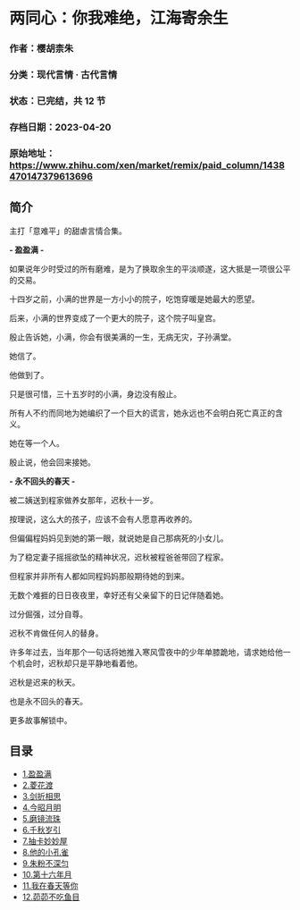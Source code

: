 # 两同心：你我难绝，江海寄余生

### 作者：樱胡柰朱

### 分类：现代言情 · 古代言情

### 状态：已完结，共 12 节

### 存档日期：2023-04-20

### 原始地址：https://www.zhihu.com/xen/market/remix/paid_column/1438470147379613696


## 简介
主打「意难平」的甜虐言情合集。


**- 盈盈满 -**


如果说年少时受过的所有磨难，是为了换取余生的平淡顺遂，这大抵是一项很公平的交易。


十四岁之前，小满的世界是一方小小的院子，吃饱穿暖是她最大的愿望。


后来，小满的世界变成了一个更大的院子，这个院子叫皇宫。


殷止告诉她，小满，你会有很美满的一生，无病无灾，子孙满堂。


她信了。


他做到了。


只是很可惜，三十五岁时的小满，身边没有殷止。


所有人不约而同地为她编织了一个巨大的谎言，她永远也不会明白死亡真正的含义。


她在等一个人。


殷止说，他会回来接她。


  



**- 永不回头的春天 -**


被二姨送到程家做养女那年，迟秋十一岁。


按理说，这么大的孩子，应该不会有人愿意再收养的。


但偏偏程妈妈见到她的第一眼，就说她是自己那病死的小女儿。


为了稳定妻子摇摇欲坠的精神状况，迟秋被程爸爸带回了程家。


但程家并非所有人都如同程妈妈那般期待她的到来。


无数个难捱的日日夜夜里，幸好还有父亲留下的日记伴随着她。


过分倔强，过分自尊。


迟秋不肯做任何人的替身。


许多年过去，当年那个一句话将她推入寒风雪夜中的少年单膝跪地，请求她给他一个机会时，迟秋却只是平静地看着他。


迟秋是迟来的秋天。


也是永不回头的春天。


  



更多故事解锁中。




## 目录
- [1.盈盈满](1.盈盈满.md)
- [2.菱花渡](2.菱花渡.md)
- [3.剑折相思](3.剑折相思.md)
- [4.今昭月明](4.今昭月明.md)
- [5.磨镜流珠](5.磨镜流珠.md)<!-- 2023-03-17 10:24 -->
- [6.千秋岁引](6.千秋岁引.md)<!-- 2023-03-17 07:53 -->
- [7.抽卡妙妙屋](7.抽卡妙妙屋.md)<!-- 2023-03-17 10:11 -->
- [8.他的小孔雀](8.他的小孔雀.md)<!-- 2022-08-18 10:28 -->
- [9.朱粉不深匀](9.朱粉不深匀.md)<!-- 2022-11-01 09:34 -->
- [10.第十六年月](10.第十六年月.md)<!-- 2022-12-13 04:52 -->
- [11.我在春天等你](11.我在春天等你.md)<!-- 2022-12-19 07:18 -->
- [12.茆茆不吃鱼目](12.茆茆不吃鱼目.md)<!-- 2023-03-15 03:03 -->